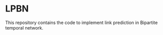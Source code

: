 # LPBN


This repository contains the code to implement link prediction in Bipartite temporal network.
